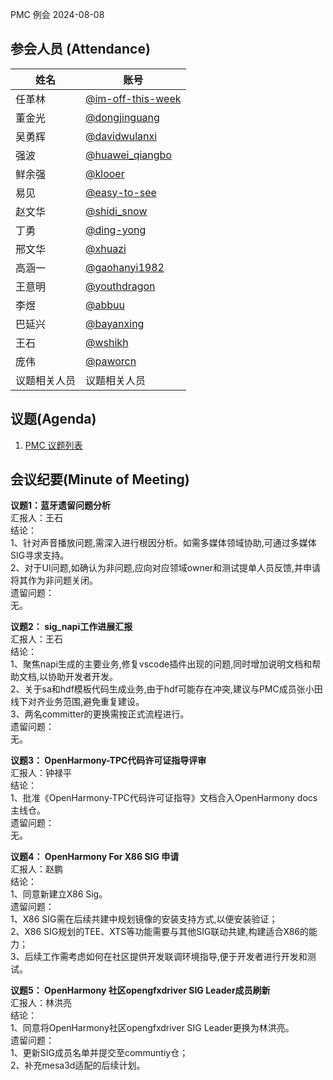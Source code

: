 PMC 例会 2024-08-08

## 参会人员 (Attendance)

| 姓名     | 账号                                       |
| ------ | ---------------------------------------- |
| 任革林    | [@im-off-this-week](https://gitee.com/im-off-this-week) |
| 董金光    | [@dongjinguang](https://gitee.com/dongjinguang) |
| 吴勇辉    | [@davidwulanxi](https://gitee.com/davidwulanxi) |
| 强波 | [@huawei_qiangbo](https://gitee.com/huawei_qiangbo) |
| 鲜余强 | [@klooer](https://gitee.com/klooer) |
| 易见 | [@easy-to-see](https://gitee.com/easy-to-see) |
| 赵文华 | [@shidi_snow](https://gitee.com/shidi_snow) |
| 丁勇 | [@ding-yong](https://gitee.com/ding-yong) |
| 邢文华 | [@xhuazi](https://gitee.com/xhuazi)      |
| 高涵一 | [@gaohanyi1982](https://gitee.com/gaohanyi1982) |
| 王意明    | [@youthdragon](https://gitee.com/youthdragon) |
| 李煜 | [@abbuu](https://gitee.com/abbuu) |
| 巴延兴 | [@bayanxing](https://gitee.com/bayanxing) |
| 王石 | [@wshikh](https://gitee.com/wshikh) |
| 庞伟 | [@paworcn](https://gitee.com/paworcn) |
| 议题相关人员 | 议题相关人员 |

## 议题(Agenda)

1. [PMC 议题列表](https://docs.qingque.cn/s/home/eZQB8yRFQfEFeAxk_6JKZEE0q?identityId=1tbICPd8j3s)

## 会议纪要(Minute of Meeting)

**议题1：蓝牙遗留问题分析**  
汇报人：王石  
结论：  
1、针对声音播放问题,需深入进行根因分析。如需多媒体领域协助,可通过多媒体SIG寻求支持。  
2、对于UI问题,如确认为非问题,应向对应领域owner和测试提单人员反馈,并申请将其作为非问题关闭。  
遗留问题：  
无。  

**议题2： sig_napi工作进展汇报**  
汇报人：王石  
结论：  
1、聚焦napi生成的主要业务,修复vscode插件出现的问题,同时增加说明文档和帮助文档,以协助开发者开发。  
2、关于sa和hdf模板代码生成业务,由于hdf可能存在冲突,建议与PMC成员张小田线下对齐业务范围,避免重复建设。  
3、两名committer的更换需按正式流程进行。  
遗留问题：  
无。  

**议题3： OpenHarmony-TPC代码许可证指导评审**  
汇报人：钟禄平  
结论：  
1、批准《OpenHarmony-TPC代码许可证指导》文档合入OpenHarmony docs主线仓。  
遗留问题：  
无。  

**议题4： OpenHarmony For X86 SIG 申请**  
汇报人：赵鹏  
结论：  
1、同意新建立X86 Sig。  
遗留问题：  
1、X86 SIG需在后续共建中规划镜像的安装支持方式,以便安装验证；  
2、X86 SIG规划的TEE、XTS等功能需要与其他SIG联动共建,构建适合X86的能力；  
3、后续工作需考虑如何在社区提供开发联调环境指导,便于开发者进行开发和测试。  

**议题5： OpenHarmony 社区opengfxdriver SIG Leader成员刷新**  
汇报人：林洪亮  
结论：  
1、同意将OpenHarmony社区opengfxdriver SIG Leader更换为林洪亮。  
遗留问题：  
1、更新SIG成员名单并提交至communtiy仓；  
2、补充mesa3d适配的后续计划。  
